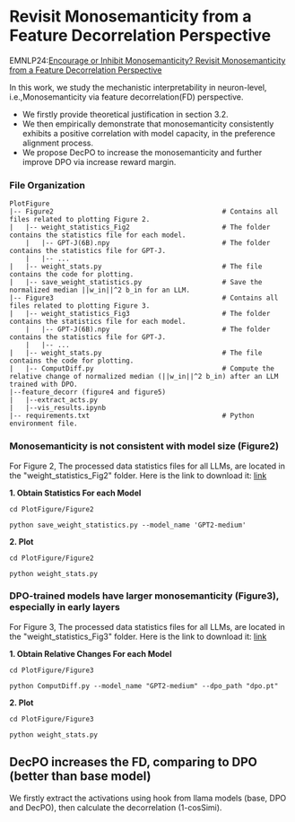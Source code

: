 # Revisit Monosemanticity from a Feature Decorrelation Perspective
EMNLP24:[Encourage or Inhibit Monosemanticity? Revisit Monosemanticity from a Feature Decorrelation Perspective](https://arxiv.org/pdf/2406.17969)


In this work, we study the mechanistic interpretability in neuron-level, i.e.,Monosemanticity via feature decorrelation(FD) perspective. 
- We firstly provide theoretical justification in section 3.2. 
- We then empirically demonstrate that monosemanticity consistently exhibits a positive correlation with model capacity, in the preference alignment process. 
- We propose DecPO to increase the monosemanticity and further improve DPO via increase reward margin.

### File Organization
```
PlotFigure
|-- Figure2                                          # Contains all files related to plotting Figure 2.
|   |-- weight_statistics_Fig2                       # The folder contains the statistics file for each model.            
    |   |-- GPT-J(6B).npy                            # The folder contains the statistics file for GPT-J.
    |   |-- ...
|   |-- weight_stats.py                              # The file contains the code for plotting.
|   |-- save_weight_statistics.py                    # Save the normalized median ||w_in||^2 b_in for an LLM.
|-- Figure3                                          # Contains all files related to plotting Figure 3.
|   |-- weight_statistics_Fig3                       # The folder contains the statistics file for each model.            
    |   |-- GPT-J(6B).npy                            # The folder contains the statistics file for GPT-J.
    |   |-- ...
|   |-- weight_stats.py                              # The file contains the code for plotting.
|   |-- ComputDiff.py                                # Compute the relative change of normalized median (||w_in||^2 b_in) after an LLM trained with DPO.
|--feature_decorr (figure4 and figure5)
|   |--extract_acts.py
|   |--vis_results.ipynb
|-- requirements.txt                                 # Python environment file.

```
### Monosemanticity is not consistent with model size (Figure2)

For Figure 2, The processed data statistics files for all LLMs, are located in the "weight_statistics_Fig2" folder. Here is the link to download it: [link](https://drive.google.com/file/d/1bC9IKy90gwYbIUWrvjUruqkt9-hJ5YFG/view?usp=drive_link)

**1. Obtain Statistics For each Model**

    cd PlotFigure/Figure2
    
    python save_weight_statistics.py --model_name 'GPT2-medium'
    

**2. Plot**

    cd PlotFigure/Figure2
    
    python weight_stats.py

### DPO-trained models have larger monosemanticity (Figure3), especially in early layers

For Figure 3, The processed data statistics files for all LLMs, are located in the "weight_statistics_Fig3" folder. Here is the link to download it: [link](https://drive.google.com/file/d/1MwxHvNvbCujgHRcnNIS-9cBJdGkNUWKw/view?usp=drive_link)

**1. Obtain Relative Changes For each Model**

    cd PlotFigure/Figure3
    
    python ComputDiff.py --model_name "GPT2-medium" --dpo_path "dpo.pt"


**2. Plot**

    cd PlotFigure/Figure3

    python weight_stats.py


## DecPO increases the FD, comparing to DPO (better than base model)

We firstly extract the activations using hook from llama models (base, DPO and DecPO), then calculate the decorrelation (1-cosSimi).
